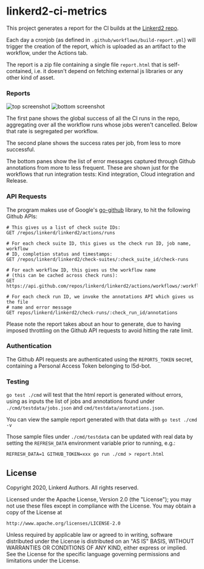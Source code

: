 # linkerd2-ci-metrics

This project generates a report for the CI builds at the [Linkerd2
repo](https://github.com/linkerd/linkerd2). 

Each day a cronjob (as defined in `.github/workflows/build-report.yml`) will
trigger the creation of the report, which is uploaded as an artifact to the
workflow, under the Actions tab.

The report is a zip file containing a single file `report.html` that is
self-contained, i.e. it doesn't depend on fetching external js libraries or any
other kind of asset.

### Reports

![top screenshot](https://github.com/linkerd/linkerd2-ci-metrics/blob/master/screenshots/top.png)
![bottom screenshot](https://github.com/linkerd/linkerd2-ci-metrics/blob/master/screenshots/bottom.png)

The first pane shows the global success of all the CI runs in the repo,
aggregating over all the workflow runs whose jobs weren't cancelled. Below
that rate is segregated per workflow.

The second plane shows the success rates per job, from less to more successful.

The bottom panes show the list of error messages captured through Github
annotations from more to less frequent. These are shown just for the workflows
that run integration tests: Kind integration, Cloud integration and Release.

### API Requests

The program makes use of Google's
[go-github](https://github.com/google/go-github) library, to hit the following
Github APIs:

```
# This gives us a list of check suite IDs:
GET /repos/linkerd/linkerd2/actions/runs

# For each check suite ID, this gives us the check run ID, job name, workflow
# ID, completion status and timestamps:
GET /repos/linkerd/linkerd2/check-suites/:check_suite_id/check-runs

# For each workflow ID, this gives us the workflow name
# (this can be cached across check runs):
GET https://api.github.com/repos/linkerd/linkerd2/actions/workflows/:workflow_id

# For each check run ID, we invoke the annotations API which gives us the file
# name and error message
GET repos/linkerd/linkerd2/check-runs/:check_run_id/annotations
```

Please note the report takes about an hour to generate, due to having imposed
throttling on the Github API requests to avoid hitting the rate limit.

### Authentication

The Github API requests are authenticated using the `REPORTS_TOKEN` secret, containing
a Personal Access Token belonging to l5d-bot.

### Testing

`go test ./cmd` will test that the html report is generated without errors, using
as inputs the list of jobs and annotations found under `./cmd/testdata/jobs.json`
and `cmd/testdata/annotations.json`.

You can view the sample report generated with that data with `go test ./cmd -v`

Those sample files under `./cmd/testdata` can be updated with real data by
setting the `REFRESH_DATA` environment variable prior to running, e.g.:

```
REFRESH_DATA=1 GITHUB_TOKEN=xxx go run ./cmd > report.html
```

## License

Copyright 2020, Linkerd Authors. All rights reserved.

Licensed under the Apache License, Version 2.0 (the "License"); you may not use
these files except in compliance with the License. You may obtain a copy of the
License at

    http://www.apache.org/licenses/LICENSE-2.0

Unless required by applicable law or agreed to in writing, software distributed
under the License is distributed on an "AS IS" BASIS, WITHOUT WARRANTIES OR
CONDITIONS OF ANY KIND, either express or implied. See the License for the
specific language governing permissions and limitations under the License.
